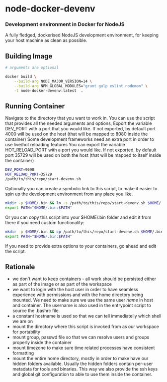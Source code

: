# node-docker-devenv

### Development environment in Docker for NodeJS
A fully fledged, dockerised NodeJS development environment, for keeping your
host machine as clean as possible.

## Building Image
```bash
# arguments are optional

docker build \
    --build-arg NODE_MAJOR_VERSION=14 \
    --build-arg NPM_GLOBAL_MODULES="grunt gulp eslint nodemon" \
    -t node-docker-devenv:latest  .
```

## Running Container

Navigate to the directory that you want to work in.
You can use the script that provides all the needed arguments and options,
Export the variable DEV_PORT with a port that you would like. If not exported,
by default port 4000 will be used on the host (that will be mapped to 8080 inside the container)
Some development frameworks need an extra port in order to use live/hot reloading features
You can export the variable HOT_RELOAD_PORT with a port you would like. If not exported,
by default port 35729 will be used on both the host (that will be mapped to itself inside the
container)

```bash
DEV_PORT=9090
HOT_RELOAD_PORT=35729
/path/to/this/repo/start-devenv.sh
```

Optionally you can create a symbolic link to this script, to make it easier to spin up the
development environment from any place you like.

```bash
mkdir -p $HOME/.bin && ln -s /path/to/this/repo/start-devenv.sh $HOME/.bin/nodejs-devenv
export PATH="$HOME/.bin:$PATH"
```

Or you can copy this script into your $HOME/.bin folder and edit it from there if you need custom
functionality:

```bash
mkdir -p $HOME/.bin && cp /path/to/this/repo/start-devenv.sh $HOME/.bin/nodejs-devenv
export PATH="$HOME/.bin:$PATH"
```

If you need to provide extra options to your containers, go ahead and edit the script.


## Rationale

 * we don't want to keep containers - all work should be persisted either as part of the image or as part of the workspace
 * we want to login with the host user in order to have seamless experience with permissions and with the home directory being mounted. We need to make sure we use the same user *name* in host and container.
 The username is also used in the entrypoint script to source the .bashrc file.
 * a constant hostname is used so that we can tell immediatelly which shell we are on
 * mount the directory where this script is invoked from as our workspace for portability
 * mount group, passwd file so that we can resolve users and groups properly inside the container
 * mount timezone to make sure time related processes have consistent formatting
 * mount the entire home directory, mostly in order to make have our hidden folders available. Usually the hidden folders contain per-user metadata for tools and binaries. This way we also provide the ssh keys and global git configuration to able to use them inside the container.
